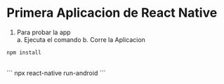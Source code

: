# Primera Aplicacion de React Native

1. Para probar la app <br />
    a. Ejecuta el comando
    b. Corre la Aplicacion

```
npm install
```
<br /> 
```
npx react-native run-android
```

